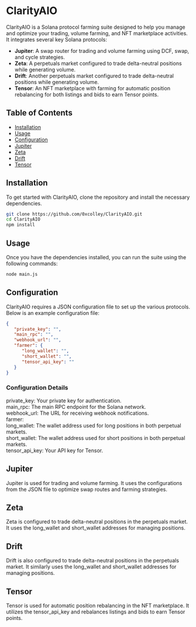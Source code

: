 # ClarityAIO

ClarityAIO is a Solana protocol farming suite designed to help you manage and optimize your trading, volume farming, and NFT marketplace activities. It integrates several key Solana protocols:

- **Jupiter**: A swap router for trading and volume farming using DCF, swap, and cycle strategies.
- **Zeta**: A perpetuals market configured to trade delta-neutral positions while generating volume.
- **Drift**: Another perpetuals market configured to trade delta-neutral positions while generating volume.
- **Tensor**: An NFT marketplace with farming for automatic position rebalancing for both listings and bids to earn Tensor points.

## Table of Contents

- [Installation](#installation)
- [Usage](#usage)
- [Configuration](#configuration)
- [Jupiter](#jupiter)
- [Zeta](#zeta)
- [Drift](#drift)
- [Tensor](#tensor)

## Installation

To get started with ClarityAIO, clone the repository and install the necessary dependencies.

```bash
git clone https://github.com/0xcolley/ClarityAIO.git
cd ClarityAIO
npm install
```

## Usage

Once you have the dependencies installed, you can run the suite using the following commands:

```bash
node main.js
```

## Configuration

ClarityAIO requires a JSON configuration file to set up the various protocols. Below is an example configuration file:

```json
{
   "private_key": "",
   "main_rpc": "",
   "webhook_url": "",
   "farmer": {
      "long_wallet": "",
      "short_wallet": "",
      "tensor_api_key": ""
   }
}
```

### Configuration Details
private_key: Your private key for authentication. </br>
main_rpc: The main RPC endpoint for the Solana network. </br>
webhook_url: The URL for receiving webhook notifications. </br>
farmer:</br>
long_wallet: The wallet address used for long positions in both perpetual markets. </br>
short_wallet: The wallet address used for short positions in both perpetual markets. </br>
tensor_api_key: Your API key for Tensor. </br>


## Jupiter
Jupiter is used for trading and volume farming. It uses the configurations from the JSON file to optimize swap routes and farming strategies.

## Zeta
Zeta is configured to trade delta-neutral positions in the perpetuals market. It uses the long_wallet and short_wallet addresses for managing positions.

## Drift
Drift is also configured to trade delta-neutral positions in the perpetuals market. It similarly uses the long_wallet and short_wallet addresses for managing positions.

## Tensor
Tensor is used for automatic position rebalancing in the NFT marketplace. It utilizes the tensor_api_key and rebalances listings and bids to earn Tensor points.
